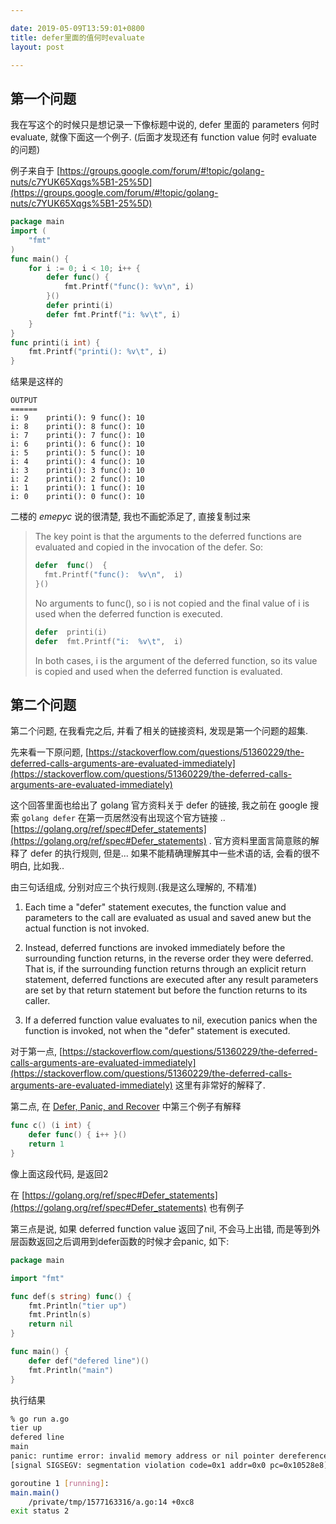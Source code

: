 ```yaml
---

date: 2019-05-09T13:59:01+0800
title: defer里面的值何时evaluate
layout: post

---
```


## 第一个问题

我在写这个的时候只是想记录一下像标题中说的, defer 里面的 parameters 何时 evaluate, 就像下面这一个例子. (后面才发现还有 function value 何时 evaluate 的问题)

例子来自于 [https://groups.google.com/forum/#!topic/golang-nuts/c7YUK65Xqgs%5B1-25%5D](https://groups.google.com/forum/#!topic/golang-nuts/c7YUK65Xqgs%5B1-25%5D)

```go
package main
import (
    "fmt"
)
func main() {
    for i := 0; i < 10; i++ {
        defer func() {
            fmt.Printf("func(): %v\n", i)
        }()
        defer printi(i)
        defer fmt.Printf("i: %v\t", i)
    }
}
func printi(i int) {
    fmt.Printf("printi(): %v\t", i)
}
```

结果是这样的

```
OUTPUT
======
i: 9	printi(): 9	func(): 10 
i: 8	printi(): 8	func(): 10 
i: 7	printi(): 7	func(): 10 
i: 6	printi(): 6	func(): 10 
i: 5	printi(): 5	func(): 10 
i: 4	printi(): 4	func(): 10
i: 3	printi(): 3	func(): 10
i: 2	printi(): 2	func(): 10 
i: 1	printi(): 1	func(): 10 
i: 0	printi(): 0	func(): 10
```

二楼的 *emepyc* 说的很清楚, 我也不画蛇添足了, 直接复制过来


> The key point is that the arguments to the deferred functions are
> evaluated and copied in the invocation of the defer. So:
>
> ```go
> defer  func()  {
>   fmt.Printf("func():  %v\n",  i)
> }()
> ```
> No arguments to func(), so i is not copied and the final value of i is
> used when the deferred function is executed.
>
> ```go
> defer  printi(i)
> defer  fmt.Printf("i:  %v\t",  i)
> ```
>
> In both cases, i is the argument of the deferred function, so its value
> is copied and used when the deferred function is evaluated.


## 第二个问题

第二个问题, 在我看完之后, 并看了相关的链接资料, 发现是第一个问题的超集.

先来看一下原问题, [https://stackoverflow.com/questions/51360229/the-deferred-calls-arguments-are-evaluated-immediately](https://stackoverflow.com/questions/51360229/the-deferred-calls-arguments-are-evaluated-immediately)

这个回答里面也给出了 golang 官方资料关于 defer 的链接, 我之前在 google 搜索 `golang defer` 在第一页居然没有出现这个官方链接 .. [https://golang.org/ref/spec#Defer_statements](https://golang.org/ref/spec#Defer_statements) . 官方资料里面言简意赅的解释了 defer 的执行规则, 但是... 如果不能精确理解其中一些术语的话, 会看的很不明白, 比如我..

由三句话组成, 分别对应三个执行规则.(我是这么理解的, 不精准)

1. Each time a "defer" statement executes, the function value and parameters to the call are evaluated as usual and saved anew but the actual function is not invoked. 

2. Instead, deferred functions are invoked immediately before the surrounding function returns, in the reverse order they were deferred. That is, if the surrounding function returns through an explicit return statement, deferred functions are executed after any result parameters are set by that return statement but before the function returns to its caller. 

3. If a deferred function value evaluates to nil, execution panics when the function is invoked, not when the "defer" statement is executed.

对于第一点, [https://stackoverflow.com/questions/51360229/the-deferred-calls-arguments-are-evaluated-immediately](https://stackoverflow.com/questions/51360229/the-deferred-calls-arguments-are-evaluated-immediately) 这里有非常好的解释了.

第二点, 在 [Defer, Panic, and Recover](https://blog.golang.org/defer-panic-and-recover) 中第三个例子有解释

```go
func c() (i int) {
    defer func() { i++ }()
    return 1
}
```

像上面这段代码, 是返回2

在 [https://golang.org/ref/spec#Defer_statements](https://golang.org/ref/spec#Defer_statements) 也有例子


第三点是说, 如果 deferred function value 返回了nil, 不会马上出错, 而是等到外层函数返回之后调用到defer函数的时候才会panic, 如下:

```go
package main

import "fmt"

func def(s string) func() {
	fmt.Println("tier up")
	fmt.Println(s)
	return nil
}

func main() {
	defer def("defered line")()
	fmt.Println("main")
}
```

执行结果

``` bash
% go run a.go
tier up
defered line
main
panic: runtime error: invalid memory address or nil pointer dereference
[signal SIGSEGV: segmentation violation code=0x1 addr=0x0 pc=0x10528e8]

goroutine 1 [running]:
main.main()
	/private/tmp/1577163316/a.go:14 +0xc8
exit status 2
```
